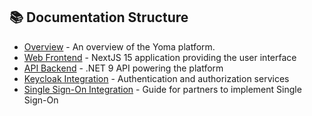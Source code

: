## 📚 Documentation Structure

- [Overview](../README.md) - An overview of the Yoma platform.
- [Web Frontend](../src/web/README.md) - NextJS 15 application providing the user interface
- [API Backend](../src/api/README.md) - .NET 9 API powering the platform
- [Keycloak Integration](../src/keycloak/README.md) - Authentication and authorization services
- [Single Sign-On Integration](./sso/README.md) - Guide for partners to implement Single Sign-On
